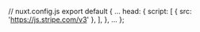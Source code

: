 // nuxt.config.js
export default {
  ...
  head: {
    script: [
      { src: 'https://js.stripe.com/v3' },
    ],
  },
  ...
};